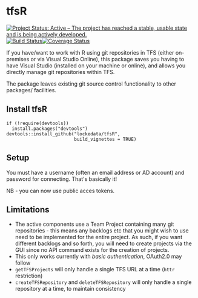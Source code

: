 # tfsR
[![Project Status: Active – The project has reached a stable, usable state and is being actively developed.](http://www.repostatus.org/badges/latest/active.svg)](http://www.repostatus.org/#active)
[![Build Status](https://travis-ci.org/lockedata/tfsR.png?branch=master)](https://travis-ci.org/lockedata/tfsR)[![Coverage Status](https://coveralls.io/repos/lockedata/tfsR/badge.svg)](https://coveralls.io/r/lockedata/tfsR)

If you have/want to work with R using git repositories in TFS (either on-premises or via Visual Studio Online), this package saves you having to have Visual Studio (installed on your machine or online), and allows you directly manage git repositories within TFS.

The package leaves existing git source control functionality to other packages/ facilities.

## Install tfsR
```{r}
if (!require(devtools))
  install.packages("devtools")
devtools::install_github("lockedata/tfsR",
                         build_vignettes = TRUE)
```

## Setup

You must have a username (often an email address or AD account) and password for connecting. That's basically it!

NB - you can now use public acces tokens.

## Limitations

- The active components use a Team Project containing many git repositories - this means any backlogs etc that you might wish to use need to be implemented for the entire project. As such, if you want different backlogs and so forth, you will need to create projects via the GUI since no API command exists for the creation of projects.
- This only works currently with *basic authentication*, OAuth2.0 may follow
- `getTFSProjects` will only handle a single TFS URL at a time (`httr` restriction)
- `createTFSRepository` and `deleteTFSRepository` will only handle a single repository at a time, to maintain consistency
